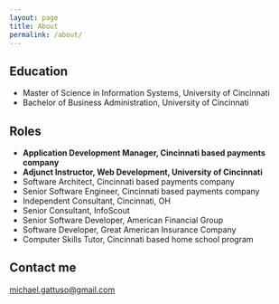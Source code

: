 ```yaml
---
layout: page
title: About
permalink: /about/
---
```




## Education

* Master of Science in Information Systems, University of Cincinnati
* Bachelor of Business Administration, University of Cincinnati

## Roles

* **Application Development Manager, Cincinnati based payments company**
* **Adjunct Instructor, Web Development, University of Cincinnati**
* Software Architect, Cincinnati based payments company
* Senior Software Engineer, Cincinnati based payments company
* Independent Consultant, Cincinnati, OH
* Senior Consultant, InfoScout
* Senior Software Developer, American Financial Group
* Software Developer, Great American Insurance Company
* Computer Skills Tutor, Cincinnati based home school program


<!-- ## Skills

* **Skill 1** - `Skill` / `Skill` / `Skill` / `Skill`
* **Skill 2** - `Skill` / `Skill` / `Skill` / `Skill` / `Skill` / `Skill` / `Skill`
* **Skill 3** - `Skill` / `Skill` / `Skill`
* **Skill 4** - `Skill` / `Skill` / `Skill` 
* **Skill 5** - `Skill`
* **Skill 6** - `Skill` / `Skill` 
     -->
    
<!-- ## Achievements


* [**This is my first achievement**](#) 
   
   Proin pellentesque malesuada mauris, quis aliquam augue vestibulum ac. Vestibulum ut feugiat nibh. Sed faucibus felis purus, sed convallis leo dictum vehicula.

***

* [**This is my second achievement**](#) 

    Proin pellentesque malesuada mauris, quis aliquam augue vestibulum ac. Vestibulum ut feugiat nibh. Sed faucibus felis purus, sed convallis leo dictum vehicula.

***

* [**This is my third achievement**](#) 

   Proin pellentesque malesuada mauris, quis aliquam augue vestibulum ac. Vestibulum ut feugiat nibh. Sed faucibus felis purus, sed convallis leo dictum vehicula
 -->

## Contact me

[michael.gattuso@gmail.com](mailto:michael.gattuso@gmail.com)